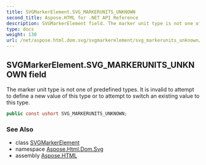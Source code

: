 ```yaml
---
title: SVGMarkerElement.SVG_MARKERUNITS_UNKNOWN
second_title: Aspose.HTML for .NET API Reference
description: SVGMarkerElement field. The marker unit type is not one of predefined types. It is invalid to attempt to define a new value of this type or to attempt to switch an existing value to this type
type: docs
weight: 130
url: /net/aspose.html.dom.svg/svgmarkerelement/svg_markerunits_unknown/
---
```

## SVGMarkerElement.SVG_MARKERUNITS_UNKNOWN field

The marker unit type is not one of predefined types. It is invalid to attempt to define a new value of this type or to attempt to switch an existing value to this type.

```csharp
public const ushort SVG_MARKERUNITS_UNKNOWN;
```

### See Also

* class [SVGMarkerElement](../)
* namespace [Aspose.Html.Dom.Svg](../../svgmarkerelement/)
* assembly [Aspose.HTML](../../../)
